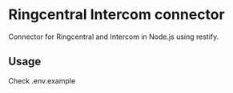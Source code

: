 # Ringcentral Intercom connector
Connector for Ringcentral and Intercom in Node.js using restify.
## Usage
Check .env.example

